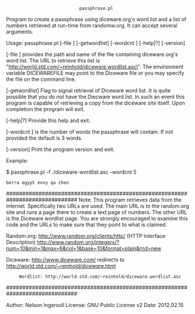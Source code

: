                                 passphrase.pl

   Program to create a passphrase using diceware.org's word list and a list of
   numbers retrieved at run-time from randomw.org. It can accept several
   arguments.

Usage: passphrase.pl [-file <word-file>] [-getwordlist] [-wordcnt <wordcount>]
                     [-help|?] [-version]

   [-file <word-file>] provides the path and name of the file containing
       diceware.org's word list.  The URL to retrieve this list is
       \"http://world.std.com/~reinhold/diceware.wordlist.asc\".  The
       environment variable DICEWAREFILE may point to the Diceware file or you
       may specify the file on the command line.

   [-getwordlist] Flag to signal retrieval of Diceware word list.  It is
       quite possible that you do not have the Diecware word list.  In such an
       event this program is capable of retrieving a copy from the diceware
       site itself.  Upon completion the program will exit.

   [-help|?] Provide this help and exit.

   [-wordcnt <wordcount>] is the number of words the passphrase will contain.
      If not provided the default is 3 words.

   [-version] Print the program version and exit.

Example:

   \$ passphrase.pl -f ./diceware-wordlist.asc  -wordcnt 5

    berra egypt envy qa chen

##############################################################################
Note: This program retrieves data from the internet.  Specifically two URLs
    are used.  The main URL is to the random.org site and runs a page there to
    create a text page of numbers.  The other URL is the Diceware wordlist
    page.  You are strongly encouraged to examine this code and the URLs to
    make sure that they point to what is claimed.

   Random.org: http://www.random.org/clients/http/ (HTTP Interface Description)
        http://www.random.org/integers/?num=10&min=1&max=6&col=1&base=10&format=plain&rnd=new

   Diceware: http://www.diceware.com/ redirects to
             http://world.std.com/~reinhold/diceware.html

         Wordlist: http://world.std.com/~reinhold/diceware.wordlist.asc
##############################################################################

Author:  Nelson Ingersoll
License: GNU Public License v2
Date:    2012.02.15
